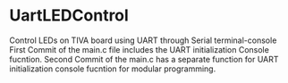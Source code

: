 # UartLEDControl
Control LEDs on TIVA board using UART through Serial terminal-console
First Commit of the main.c file includes the UART initialization Console fucntion.
Second Commit of the main.c has a separate function for UART initialization console fucntion for modular programming.
